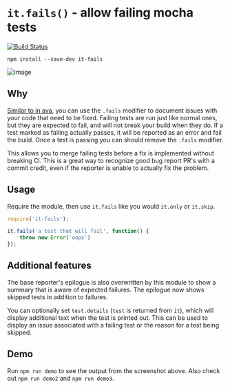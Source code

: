 # `it.fails()` - allow failing mocha tests

[![Build Status](https://travis-ci.org/mlrawlings/it-fails.svg?branch=master)](https://travis-ci.org/mlrawlings/it-fails)

```
npm install --save-dev it-fails
```

![image](https://user-images.githubusercontent.com/1958812/36939645-42c6308e-1ee9-11e8-9f9e-77adc571fd32.png)

## Why

[Similar to in ava](https://github.com/avajs/ava#failing-tests), you can use the `.fails` modifier to document issues with your code that need to be fixed. Failing tests are run just like normal ones, but they are expected to fail, and will not break your build when they do. If a test marked as failing actually passes, it will be reported as an error and fail the build.   Once a test is passing you can should remove the `.fails` modifier.

This allows you to merge failing tests before a fix is implemented without breaking CI. This is a great way to recognize good bug report PR's with a commit credit, even if the reporter is unable to actually fix the problem.

## Usage

Require the module, then use `it.fails` like you would `it.only` or `it.skip`.

```js
require('it-fails');

it.fails('a test that will fail', function() {
    throw new Error('oops')
});
```

## Additional features

The base reporter's epilogue is also overwritten by this module to show a summary that is aware of expected failures.  The epilogue now shows skipped tests in addition to failures.  

You can optionally set `test.details` (`test` is returned from `it`), which will display additional text when the test is printed out.  This can be used to display an issue associated with a failing test or the reason for a test being skipped.

## Demo

Run `npm run demo` to see the output from the screenshot above.  Also check out `npm run demo2` and `npm run demo3`.
